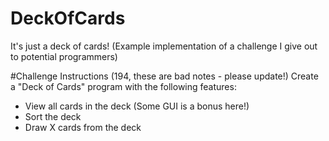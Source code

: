 # DeckOfCards
It's just a deck of cards! (Example implementation of a challenge I give out to potential programmers)

#Challenge Instructions (194, these are bad notes - please update!)
Create a "Deck of Cards" program with the following features:
* View all cards in the deck (Some GUI is a bonus here!)
* Sort the deck
* Draw X cards from the deck
